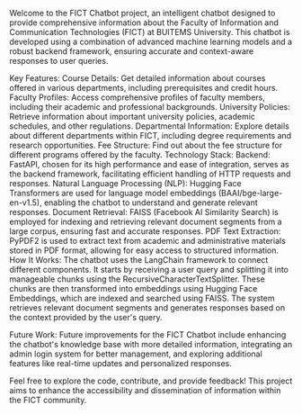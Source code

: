 Welcome to the FICT Chatbot project, an intelligent chatbot designed to provide comprehensive information about the Faculty of Information and Communication Technologies (FICT) at BUITEMS University. This chatbot is developed using a combination of advanced machine learning models and a robust backend framework, ensuring accurate and context-aware responses to user queries.

Key Features:
Course Details: Get detailed information about courses offered in various departments, including prerequisites and credit hours.
Faculty Profiles: Access comprehensive profiles of faculty members, including their academic and professional backgrounds.
University Policies: Retrieve information about important university policies, academic schedules, and other regulations.
Departmental Information: Explore details about different departments within FICT, including degree requirements and research opportunities.
Fee Structure: Find out about the fee structure for different programs offered by the faculty.
Technology Stack:
Backend: FastAPI, chosen for its high performance and ease of integration, serves as the backend framework, facilitating efficient handling of HTTP requests and responses.
Natural Language Processing (NLP): Hugging Face Transformers are used for language model embeddings (BAAI/bge-large-en-v1.5), enabling the chatbot to understand and generate relevant responses.
Document Retrieval: FAISS (Facebook AI Similarity Search) is employed for indexing and retrieving relevant document segments from a large corpus, ensuring fast and accurate responses.
PDF Text Extraction: PyPDF2 is used to extract text from academic and administrative materials stored in PDF format, allowing for easy access to structured information.
How It Works:
The chatbot uses the LangChain framework to connect different components. It starts by receiving a user query and splitting it into manageable chunks using the RecursiveCharacterTextSplitter. These chunks are then transformed into embeddings using Hugging Face Embeddings, which are indexed and searched using FAISS. The system retrieves relevant document segments and generates responses based on the context provided by the user's query.

Future Work:
Future improvements for the FICT Chatbot include enhancing the chatbot's knowledge base with more detailed information, integrating an admin login system for better management, and exploring additional features like real-time updates and personalized responses.

Feel free to explore the code, contribute, and provide feedback! This project aims to enhance the accessibility and dissemination of information within the FICT community.
